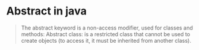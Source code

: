 # Abstract in java

> The abstract keyword is a non-access modifier, used for classes and methods:
> Abstract class: is a restricted class that cannot be used to create objects (to access it, it must be inherited from another class).
